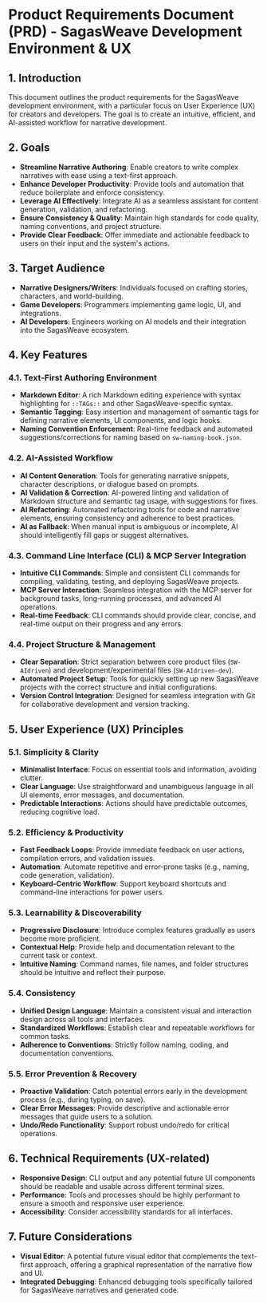 # Product Requirements Document (PRD) - SagasWeave Development Environment & UX

## 1. Introduction
This document outlines the product requirements for the SagasWeave development environment, with a particular focus on User Experience (UX) for creators and developers. The goal is to create an intuitive, efficient, and AI-assisted workflow for narrative development.

## 2. Goals
-   **Streamline Narrative Authoring**: Enable creators to write complex narratives with ease using a text-first approach.
-   **Enhance Developer Productivity**: Provide tools and automation that reduce boilerplate and enforce consistency.
-   **Leverage AI Effectively**: Integrate AI as a seamless assistant for content generation, validation, and refactoring.
-   **Ensure Consistency & Quality**: Maintain high standards for code quality, naming conventions, and project structure.
-   **Provide Clear Feedback**: Offer immediate and actionable feedback to users on their input and the system's actions.

## 3. Target Audience
-   **Narrative Designers/Writers**: Individuals focused on crafting stories, characters, and world-building.
-   **Game Developers**: Programmers implementing game logic, UI, and integrations.
-   **AI Developers**: Engineers working on AI models and their integration into the SagasWeave ecosystem.

## 4. Key Features

### 4.1. Text-First Authoring Environment
-   **Markdown Editor**: A rich Markdown editing experience with syntax highlighting for `::TAGs::` and other SagasWeave-specific syntax.
-   **Semantic Tagging**: Easy insertion and management of semantic tags for defining narrative elements, UI components, and logic hooks.
-   **Naming Convention Enforcement**: Real-time feedback and automated suggestions/corrections for naming based on `sw-naming-book.json`.

### 4.2. AI-Assisted Workflow
-   **AI Content Generation**: Tools for generating narrative snippets, character descriptions, or dialogue based on prompts.
-   **AI Validation & Correction**: AI-powered linting and validation of Markdown structure and semantic tag usage, with suggestions for fixes.
-   **AI Refactoring**: Automated refactoring tools for code and narrative elements, ensuring consistency and adherence to best practices.
-   **AI as Fallback**: When manual input is ambiguous or incomplete, AI should intelligently fill gaps or suggest alternatives.

### 4.3. Command Line Interface (CLI) & MCP Server Integration
-   **Intuitive CLI Commands**: Simple and consistent CLI commands for compiling, validating, testing, and deploying SagasWeave projects.
-   **MCP Server Interaction**: Seamless integration with the MCP server for background tasks, long-running processes, and advanced AI operations.
-   **Real-time Feedback**: CLI commands should provide clear, concise, and real-time output on their progress and any errors.

### 4.4. Project Structure & Management
-   **Clear Separation**: Strict separation between core product files (`SW-AIdriven`) and development/experimental files (`SW-AIdriven-dev`).
-   **Automated Project Setup**: Tools for quickly setting up new SagasWeave projects with the correct structure and initial configurations.
-   **Version Control Integration**: Designed for seamless integration with Git for collaborative development and version tracking.

## 5. User Experience (UX) Principles

### 5.1. Simplicity & Clarity
-   **Minimalist Interface**: Focus on essential tools and information, avoiding clutter.
-   **Clear Language**: Use straightforward and unambiguous language in all UI elements, error messages, and documentation.
-   **Predictable Interactions**: Actions should have predictable outcomes, reducing cognitive load.

### 5.2. Efficiency & Productivity
-   **Fast Feedback Loops**: Provide immediate feedback on user actions, compilation errors, and validation issues.
-   **Automation**: Automate repetitive and error-prone tasks (e.g., naming, code generation, validation).
-   **Keyboard-Centric Workflow**: Support keyboard shortcuts and command-line interactions for power users.

### 5.3. Learnability & Discoverability
-   **Progressive Disclosure**: Introduce complex features gradually as users become more proficient.
-   **Contextual Help**: Provide help and documentation relevant to the current task or context.
-   **Intuitive Naming**: Command names, file names, and folder structures should be intuitive and reflect their purpose.

### 5.4. Consistency
-   **Unified Design Language**: Maintain a consistent visual and interaction design across all tools and interfaces.
-   **Standardized Workflows**: Establish clear and repeatable workflows for common tasks.
-   **Adherence to Conventions**: Strictly follow naming, coding, and documentation conventions.

### 5.5. Error Prevention & Recovery
-   **Proactive Validation**: Catch potential errors early in the development process (e.g., during typing, on save).
-   **Clear Error Messages**: Provide descriptive and actionable error messages that guide users to a solution.
-   **Undo/Redo Functionality**: Support robust undo/redo for critical operations.

## 6. Technical Requirements (UX-related)
-   **Responsive Design**: CLI output and any potential future UI components should be readable and usable across different terminal sizes.
-   **Performance**: Tools and processes should be highly performant to ensure a smooth and responsive user experience.
-   **Accessibility**: Consider accessibility standards for all interfaces.

## 7. Future Considerations
-   **Visual Editor**: A potential future visual editor that complements the text-first approach, offering a graphical representation of the narrative flow and UI.
-   **Integrated Debugging**: Enhanced debugging tools specifically tailored for SagasWeave narratives and generated code.